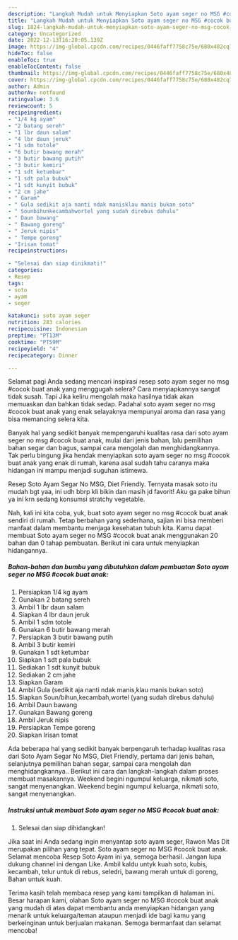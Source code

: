 ```yaml
---
description: "Langkah Mudah untuk Menyiapkan Soto ayam seger no MSG #cocok buat anak yang Bisa Manjain Lidah"
title: "Langkah Mudah untuk Menyiapkan Soto ayam seger no MSG #cocok buat anak yang Bisa Manjain Lidah"
slug: 1824-langkah-mudah-untuk-menyiapkan-soto-ayam-seger-no-msg-cocok-buat-anak-yang-bisa-manjain-lidah
category: Uncategorized
date: 2022-12-13T16:20:05.139Z
image: https://img-global.cpcdn.com/recipes/0446faff7758c75e/680x482cq70/soto-ayam-seger-no-msg-cocok-buat-anak-foto-resep-utama.jpg
hideToc: false
enableToc: true
enableTocContent: false
thumbnail: https://img-global.cpcdn.com/recipes/0446faff7758c75e/680x482cq70/soto-ayam-seger-no-msg-cocok-buat-anak-foto-resep-utama.jpg
cover: https://img-global.cpcdn.com/recipes/0446faff7758c75e/680x482cq70/soto-ayam-seger-no-msg-cocok-buat-anak-foto-resep-utama.jpg
author: Admin
authorAv: notfound
ratingvalue: 3.6
reviewcount: 5
recipeingredient:
- "1/4 kg ayam"
- "2 batang sereh"
- "1 lbr daun salam"
- "4 lbr daun jeruk"
- "1 sdm totole"
- "6 butir bawang merah"
- "3 butir bawang putih"
- "3 butir kemiri"
- "1 sdt ketumbar"
- "1 sdt pala bubuk"
- "1 sdt kunyit bubuk"
- "2 cm jahe"
- " Garam"
- " Gula sedikit aja nanti ndak manisklau manis bukan soto"
- " Sounbihunkecambahwortel yang sudah direbus dahulu"
- " Daun bawang"
- " Bawang goreng"
- " Jeruk nipis"
- " Tempe goreng"
- "Irisan tomat"
recipeinstructions:

- "Selesai dan siap dinikmati!"
categories:
- Resep
tags:
- soto
- ayam
- seger

katakunci: soto ayam seger 
nutrition: 283 calories
recipecuisine: Indonesian
preptime: "PT13M"
cooktime: "PT59M"
recipeyield: "4"
recipecategory: Dinner

---
```



Selamat pagi Anda sedang mencari inspirasi resep soto ayam seger no msg #cocok buat anak yang menggugah selera? Cara menyiapkannya sangat tidak susah. Tapi Jika keliru mengolah maka hasilnya tidak akan memuaskan dan bahkan tidak sedap. Padahal soto ayam seger no msg #cocok buat anak yang enak selayaknya mempunyai aroma dan rasa yang bisa memancing selera kita.


Banyak hal yang sedikit banyak mempengaruhi kualitas rasa dari soto ayam seger no msg #cocok buat anak, mulai dari jenis bahan, lalu pemilihan bahan segar dan bagus, sampai cara mengolah dan menghidangkannya. Tak perlu bingung jika hendak menyiapkan soto ayam seger no msg #cocok buat anak yang enak di rumah, karena asal sudah tahu caranya maka hidangan ini mampu menjadi suguhan istimewa.

Resep Soto Ayam Segar No MSG, Diet Friendly. Ternyata masak soto itu mudah bgt yaa, ini udh bbrp kli bikin dan masih jd favorit! Aku ga pake bihun ya ini krn sedang konsumsi stratchy vegetable.


Nah, kali ini kita coba, yuk, buat soto ayam seger no msg #cocok buat anak sendiri di rumah. Tetap berbahan yang sederhana, sajian ini bisa memberi manfaat dalam membantu menjaga kesehatan tubuh kita. Kamu dapat membuat Soto ayam seger no MSG #cocok buat anak menggunakan 20 bahan dan 0 tahap pembuatan. Berikut ini cara untuk menyiapkan hidangannya.

<!--inarticleads1-->

##### Bahan-bahan dan bumbu yang dibutuhkan dalam pembuatan Soto ayam seger no MSG #cocok buat anak:

1. Persiapkan 1/4 kg ayam
1. Gunakan 2 batang sereh
1. Ambil 1 lbr daun salam
1. Siapkan 4 lbr daun jeruk
1. Ambil 1 sdm totole
1. Gunakan 6 butir bawang merah
1. Persiapkan 3 butir bawang putih
1. Ambil 3 butir kemiri
1. Gunakan 1 sdt ketumbar
1. Siapkan 1 sdt pala bubuk
1. Sediakan 1 sdt kunyit bubuk
1. Sediakan 2 cm jahe
1. Siapkan  Garam
1. Ambil  Gula (sedikit aja nanti ndak manis,klau manis bukan soto)
1. Siapkan  Soun/bihun,kecambah,wortel (yang sudah direbus dahulu)
1. Ambil  Daun bawang
1. Gunakan  Bawang goreng
1. Ambil  Jeruk nipis
1. Persiapkan  Tempe goreng
1. Siapkan Irisan tomat


Ada beberapa hal yang sedikit banyak berpengaruh terhadap kualitas rasa dari Soto Ayam Segar No MSG, Diet Friendly, pertama dari jenis bahan, selanjutnya pemilihan bahan segar, sampai cara mengolah dan menghidangkannya.. Berikut ini cara dan langkah-langkah dalam proses membuat masakannya. Weekend begini ngumpul keluarga, nikmati soto, sangat menyenangkan. Weekend begini ngumpul keluarga, nikmati soto, sangat menyenangkan. 

<!--inarticleads2-->

##### Instruksi untuk membuat Soto ayam seger no MSG #cocok buat anak:


1. Selesai dan siap dihidangkan!

Jika saat ini Anda sedang ingin menyantap soto ayam seger, Rawon Mas Dit merupakan pilihan yang tepat. Soto ayam seger no MSG #cocok buat anak. Selamat mencoba Resep Soto Ayam ini ya, semoga berhasil. Jangan lupa dukung channel ini dengan Like. Ambil kaldu untyk kuah soto, kubis, kecambah, telur untuk di rebus, seledri, bawang merah untuk di goreng, Bahan untuk kuah. 

Terima kasih telah membaca resep yang kami tampilkan di halaman ini. Besar harapan kami, olahan Soto ayam seger no MSG #cocok buat anak yang mudah di atas dapat membantu anda menyiapkan hidangan yang menarik untuk keluarga/teman ataupun menjadi ide bagi kamu yang berkeinginan untuk berjualan makanan. Semoga bermanfaat dan selamat mencoba!
